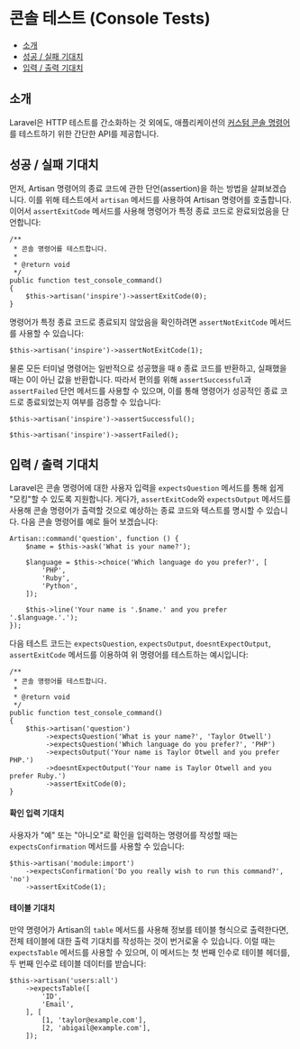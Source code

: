 # 콘솔 테스트 (Console Tests)

- [소개](#introduction)
- [성공 / 실패 기대치](#success-failure-expectations)
- [입력 / 출력 기대치](#input-output-expectations)

<a name="introduction"></a>
## 소개

Laravel은 HTTP 테스트를 간소화하는 것 외에도, 애플리케이션의 [커스텀 콘솔 명령어](/docs/{{version}}/artisan)를 테스트하기 위한 간단한 API를 제공합니다.

<a name="success-failure-expectations"></a>
## 성공 / 실패 기대치

먼저, Artisan 명령어의 종료 코드에 관한 단언(assertion)을 하는 방법을 살펴보겠습니다. 이를 위해 테스트에서 `artisan` 메서드를 사용하여 Artisan 명령어를 호출합니다. 이어서 `assertExitCode` 메서드를 사용해 명령어가 특정 종료 코드로 완료되었음을 단언합니다:

```
/**
 * 콘솔 명령어를 테스트합니다.
 *
 * @return void
 */
public function test_console_command()
{
    $this->artisan('inspire')->assertExitCode(0);
}
```

명령어가 특정 종료 코드로 종료되지 않았음을 확인하려면 `assertNotExitCode` 메서드를 사용할 수 있습니다:

```
$this->artisan('inspire')->assertNotExitCode(1);
```

물론 모든 터미널 명령어는 일반적으로 성공했을 때 `0` 종료 코드를 반환하고, 실패했을 때는 0이 아닌 값을 반환합니다. 따라서 편의를 위해 `assertSuccessful`과 `assertFailed` 단언 메서드를 사용할 수 있으며, 이를 통해 명령어가 성공적인 종료 코드로 종료되었는지 여부를 검증할 수 있습니다:

```
$this->artisan('inspire')->assertSuccessful();

$this->artisan('inspire')->assertFailed();
```

<a name="input-output-expectations"></a>
## 입력 / 출력 기대치

Laravel은 콘솔 명령어에 대한 사용자 입력을 `expectsQuestion` 메서드를 통해 쉽게 "모킹"할 수 있도록 지원합니다. 게다가, `assertExitCode`와 `expectsOutput` 메서드를 사용해 콘솔 명령어가 출력할 것으로 예상하는 종료 코드와 텍스트를 명시할 수 있습니다. 다음 콘솔 명령어를 예로 들어 보겠습니다:

```
Artisan::command('question', function () {
    $name = $this->ask('What is your name?');

    $language = $this->choice('Which language do you prefer?', [
        'PHP',
        'Ruby',
        'Python',
    ]);

    $this->line('Your name is '.$name.' and you prefer '.$language.'.');
});
```

다음 테스트 코드는 `expectsQuestion`, `expectsOutput`, `doesntExpectOutput`, `assertExitCode` 메서드를 이용하여 위 명령어를 테스트하는 예시입니다:

```
/**
 * 콘솔 명령어를 테스트합니다.
 *
 * @return void
 */
public function test_console_command()
{
    $this->artisan('question')
         ->expectsQuestion('What is your name?', 'Taylor Otwell')
         ->expectsQuestion('Which language do you prefer?', 'PHP')
         ->expectsOutput('Your name is Taylor Otwell and you prefer PHP.')
         ->doesntExpectOutput('Your name is Taylor Otwell and you prefer Ruby.')
         ->assertExitCode(0);
}
```

<a name="confirmation-expectations"></a>
#### 확인 입력 기대치

사용자가 "예" 또는 "아니오"로 확인을 입력하는 명령어를 작성할 때는 `expectsConfirmation` 메서드를 사용할 수 있습니다:

```
$this->artisan('module:import')
    ->expectsConfirmation('Do you really wish to run this command?', 'no')
    ->assertExitCode(1);
```

<a name="table-expectations"></a>
#### 테이블 기대치

만약 명령어가 Artisan의 `table` 메서드를 사용해 정보를 테이블 형식으로 출력한다면, 전체 테이블에 대한 출력 기대치를 작성하는 것이 번거로울 수 있습니다. 이럴 때는 `expectsTable` 메서드를 사용할 수 있으며, 이 메서드는 첫 번째 인수로 테이블 헤더를, 두 번째 인수로 테이블 데이터를 받습니다:

```
$this->artisan('users:all')
    ->expectsTable([
        'ID',
        'Email',
    ], [
        [1, 'taylor@example.com'],
        [2, 'abigail@example.com'],
    ]);
```
